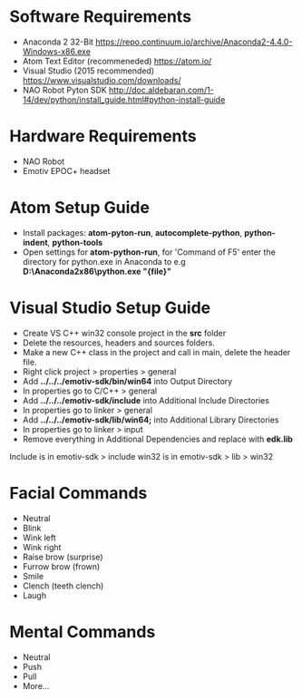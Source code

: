 # Software Requirements
* Anaconda 2 32-Bit https://repo.continuum.io/archive/Anaconda2-4.4.0-Windows-x86.exe
* Atom Text Editor (recommeneded) https://atom.io/
* Visual Studio (2015 recommended) https://www.visualstudio.com/downloads/
* NAO Robot Pyton SDK http://doc.aldebaran.com/1-14/dev/python/install_guide.html#python-install-guide

# Hardware Requirements
* NAO Robot
* Emotiv EPOC+ headset

# Atom Setup Guide
* Install packages: **atom-pyton-run**, **autocomplete-python**, **python-indent**, **python-tools**
* Open settings for **atom-python-run**, for 'Command of F5' enter the directory for python.exe in Anaconda to e.g **D:\Anaconda2x86\python.exe "{file}"**

# Visual Studio Setup Guide
* Create VS C++ win32 console project in the **src** folder
* Delete the resources, headers and sources folders.
* Make a new C++ class in the project and call in main, delete the header file.
* Right click project > properties > general
* Add **../../../emotiv-sdk/bin/win64** into Output Directory
* In properties go to C/C++ > general
* Add **../../../emotiv-sdk/include** into Additional Include Directories
* In properties go to linker > general
* Add **../../../emotiv-sdk/lib/win64;** into Additional Library Directories
* In properties go to linker > input
* Remove everything in Additional Dependencies and replace with **edk.lib**

Include is in emotiv-sdk > include
win32 is in emotiv-sdk > lib > win32

# Facial Commands
* Neutral
* Blink
* Wink left
* Wink right
* Raise brow (surprise)
* Furrow brow (frown)
* Smile
* Clench (teeth clench)
* Laugh

# Mental Commands
* Neutral
* Push
* Pull
* More...
